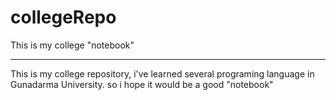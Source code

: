 # collegeRepo

This is my college "notebook"

---

This is my college repository, i've learned several programing language in Gunadarma University. so i hope it would be a good "notebook"
